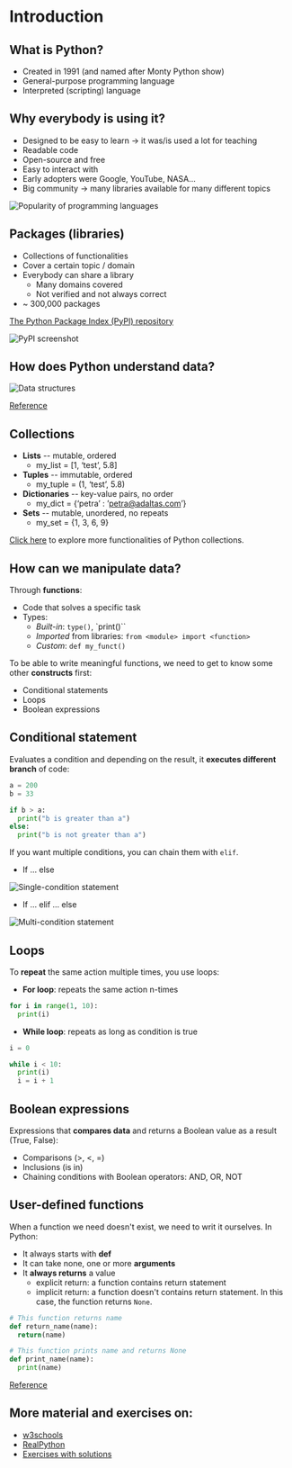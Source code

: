 # Introduction

## What is Python?

- Created in 1991 (and named after Monty Python show)
- General-purpose programming language
- Interpreted (scripting) language

## Why everybody is using it?

- Designed to be easy to learn -> it was/is used a lot for teaching
- Readable code
- Open-source and free
- Easy to interact with
- Early adopters were Google, YouTube, NASA…
- Big community -> many libraries available for many different topics

![Popularity of programming languages](./assets/lang_popularity.png)

## Packages (libraries)

- Collections of functionalities
- Cover a certain topic / domain
- Everybody can share a library
  - Many domains covered
  - Not verified and not always correct
- ~ 300,000 packages

[The Python Package Index (PyPI) repository](https://pypi.org/)

![PyPI screenshot](./assets/pypi_screenshot.png)

## How does Python understand data?

![Data structures](./assets/data_structures.png)

[Reference](https://www.tutorialandexample.com/python-data-structures/)

## Collections

- **Lists** -- mutable, ordered
  - my_list = [1, ‘test’, 5.8]
- **Tuples** -- immutable, ordered
  - my_tuple = (1, ‘test’, 5.8)
- **Dictionaries** -- key-value pairs, no order
  - my_dict = {‘petra’ : ’petra@adaltas.com’}
- **Sets** -- mutable, unordered, no repeats
  - my_set = {1, 3, 6, 9}

[Click here](https://github.com/sowmya20/DataStructures_Intro) to explore more functionalities of Python collections.

## How can we manipulate data?

Through **functions**:

- Code that solves a specific task
- Types:
  - *Built-in*: `type()`, `print()``
  - *Imported* from libraries: `from <module> import <function>`
  - *Custom*: `def my_funct()`

To be able to write meaningful functions, we need to get to know some other **constructs** first:

- Conditional statements
- Loops
- Boolean expressions

## Conditional statement

Evaluates a condition and depending on the result, it **executes different branch** of code:

```python
a = 200
b = 33

if b > a:
  print("b is greater than a")
else:
  print("b is not greater than a")
```

If you want multiple conditions, you can chain them with `elif`.

- If … else

![Single-condition statement](./assets/if_statement_single.png)

- If … elif … else

![Multi-condition statement](./assets/if_statement_multi.png)

## Loops

To **repeat** the same action multiple times, you use loops:

- **For loop**: repeats the same action n-times

```python
for i in range(1, 10):
  print(i)
```

- **While loop**: repeats as long as condition is true

```python
i = 0

while i < 10:
  print(i)
  i = i + 1
```

## Boolean expressions

Expressions that **compares data** and returns a Boolean value as a result (True, False):

- Comparisons (>, <, =)
- Inclusions (is in)
- Chaining conditions with Boolean operators: AND, OR, NOT

## User-defined functions

When a function we need doesn't exist, we need to writ it ourselves. In Python:

- It always starts with **def**
- It can take none, one or more **arguments**
- It **always returns** a value
  - explicit return: a function contains return statement
  - implicit return: a function doesn't contains return statement. In this case, the function returns `None`.

```python
# This function returns name
def return_name(name):
  return(name)
```

```python
# This function prints name and returns None
def print_name(name):
  print(name)
```

[Reference](https://realpython.com/python-return-statement/)

## More material and exercises on:

- [w3schools](https://www.w3schools.com/python/default.asp)
- [RealPython](https://realpython.com)
- [Exercises with solutions](https://www.w3resource.com/python-exercises/)
